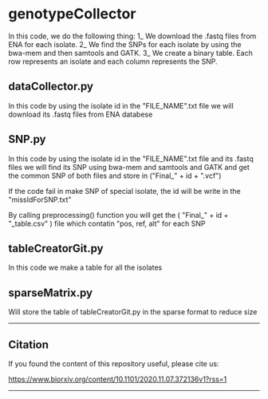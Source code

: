 # genotypeCollector
In this code, we do the following thing:
1_ We download the .fastq files from ENA for each isolate.
2_ We find the SNPs for each isolate by using the bwa-mem and then samtools and GATK.
3_ We create a binary table. Each row represents an isolate and each column represents the SNP.

## dataCollector.py
In this code by using the isolate id in the "FILE_NAME".txt file we will download its .fastq files from ENA databese

## SNP.py
In this code by using the isolate id in the "FILE_NAME".txt file and its .fastq files we will find its SNP using bwa-mem and samtools and GATK and get the common SNP of both files and store in ("Final_" + id + ".vcf")

If the code fail in make SNP of special isolate, the id will be write in the "missIdForSNP.txt"

By calling preprocessing() function you will get the ( "Final_" + id + "_table.csv" ) file which contatin "pos, ref, alt" for each SNP

## tableCreatorGit.py
In this code we make a table for all the isolates

## sparseMatrix.py
Will store the table of tableCreatorGit.py in the sparse format to reduce size

---

## Citation
If you found the content of this repository useful, please cite us:

https://www.biorxiv.org/content/10.1101/2020.11.07.372136v1?rss=1

---
